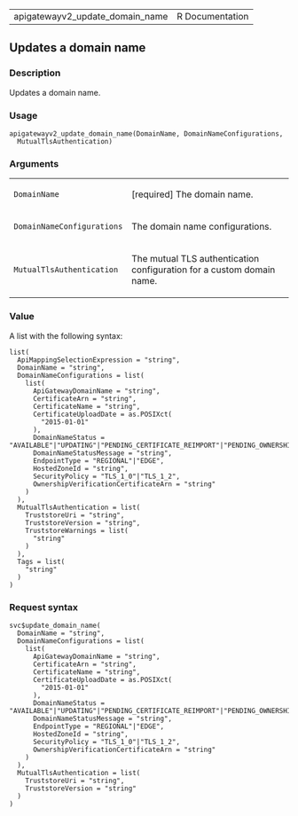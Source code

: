 <table style="width: 100%;">
<tbody>
<tr class="odd">
<td>apigatewayv2_update_domain_name</td>
<td style="text-align: right;">R Documentation</td>
</tr>
</tbody>
</table>

## Updates a domain name

### Description

Updates a domain name.

### Usage

    apigatewayv2_update_domain_name(DomainName, DomainNameConfigurations,
      MutualTlsAuthentication)

### Arguments

<table>
<colgroup>
<col style="width: 35%" />
<col style="width: 65%" />
</colgroup>
<tbody>
<tr class="odd">
<td><code
id="apigatewayv2_update_domain_name_:_DomainName">DomainName</code></td>
<td><p>[required] The domain name.</p></td>
</tr>
<tr class="even">
<td><code
id="apigatewayv2_update_domain_name_:_DomainNameConfigurations">DomainNameConfigurations</code></td>
<td><p>The domain name configurations.</p></td>
</tr>
<tr class="odd">
<td><code
id="apigatewayv2_update_domain_name_:_MutualTlsAuthentication">MutualTlsAuthentication</code></td>
<td><p>The mutual TLS authentication configuration for a custom domain
name.</p></td>
</tr>
</tbody>
</table>

### Value

A list with the following syntax:

    list(
      ApiMappingSelectionExpression = "string",
      DomainName = "string",
      DomainNameConfigurations = list(
        list(
          ApiGatewayDomainName = "string",
          CertificateArn = "string",
          CertificateName = "string",
          CertificateUploadDate = as.POSIXct(
            "2015-01-01"
          ),
          DomainNameStatus = "AVAILABLE"|"UPDATING"|"PENDING_CERTIFICATE_REIMPORT"|"PENDING_OWNERSHIP_VERIFICATION",
          DomainNameStatusMessage = "string",
          EndpointType = "REGIONAL"|"EDGE",
          HostedZoneId = "string",
          SecurityPolicy = "TLS_1_0"|"TLS_1_2",
          OwnershipVerificationCertificateArn = "string"
        )
      ),
      MutualTlsAuthentication = list(
        TruststoreUri = "string",
        TruststoreVersion = "string",
        TruststoreWarnings = list(
          "string"
        )
      ),
      Tags = list(
        "string"
      )
    )

### Request syntax

    svc$update_domain_name(
      DomainName = "string",
      DomainNameConfigurations = list(
        list(
          ApiGatewayDomainName = "string",
          CertificateArn = "string",
          CertificateName = "string",
          CertificateUploadDate = as.POSIXct(
            "2015-01-01"
          ),
          DomainNameStatus = "AVAILABLE"|"UPDATING"|"PENDING_CERTIFICATE_REIMPORT"|"PENDING_OWNERSHIP_VERIFICATION",
          DomainNameStatusMessage = "string",
          EndpointType = "REGIONAL"|"EDGE",
          HostedZoneId = "string",
          SecurityPolicy = "TLS_1_0"|"TLS_1_2",
          OwnershipVerificationCertificateArn = "string"
        )
      ),
      MutualTlsAuthentication = list(
        TruststoreUri = "string",
        TruststoreVersion = "string"
      )
    )

